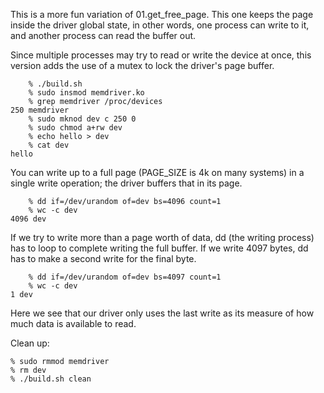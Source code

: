 This is a more fun variation of 01.get_free_page. This one keeps the
page inside the driver global state, in other words, one process
can write to it, and another process can read the buffer out. 

Since multiple processes may try to read or write the device at once,
this version adds the use of a mutex to lock the driver's page buffer.

```
    % ./build.sh 
    % sudo insmod memdriver.ko 
    % grep memdriver /proc/devices
250 memdriver
    % sudo mknod dev c 250 0
    % sudo chmod a+rw dev
    % echo hello > dev
    % cat dev
hello
```

You can write up to a full page (PAGE_SIZE is 4k on many systems) in
a single write operation; the driver buffers that in its page.

```
    % dd if=/dev/urandom of=dev bs=4096 count=1
    % wc -c dev
4096 dev
```

If we try to write more than a page worth of data, dd (the writing
process) has to loop to complete writing the full buffer. If we write
4097 bytes, dd has to make a second write for the final byte.

```
    % dd if=/dev/urandom of=dev bs=4097 count=1
    % wc -c dev
1 dev
```

Here we see that our driver only uses the last write as its measure
of how much data is available to read.

Clean up:

    % sudo rmmod memdriver
    % rm dev
    % ./build.sh clean
